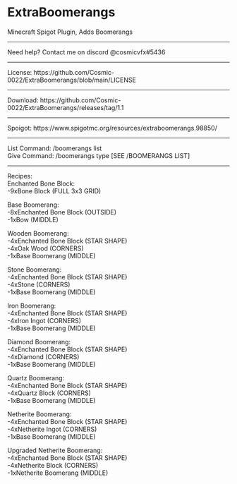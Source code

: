 # ExtraBoomerangs
 Minecraft Spigot Plugin, Adds Boomerangs 
 <hr>
 Need help? Contact me on discord @cosmicvfx#5436
 <hr>
 License: https://github.com/Cosmic-0022/ExtraBoomerangs/blob/main/LICENSE
 <hr>
Download: https://github.com/Cosmic-0022/ExtraBoomerangs/releases/tag/1.1
<hr>
Spoigot: https://www.spigotmc.org/resources/extraboomerangs.98850/
<hr>
List Command: /boomerangs list<br/>
Give Command: /boomerangs type [<!>SEE /BOOMERANGS LIST<!>]<br/>
<hr>
Recipes: <br/>
Enchanted Bone Block: <br/>
-9xBone Block (FULL 3x3 GRID) <br/>

Base Boomerang: <br/>
-8xEnchanted Bone Block (OUTSIDE) <br/>
-1xBow (MIDDLE) <br/>

Wooden Boomerang: <br/>
-4xEnchanted Bone Block (STAR SHAPE) <br/> 
-4xOak Wood (CORNERS) <br/>
-1xBase Boomerang (MIDDLE) <br/>

Stone Boomerang: <br/> 
-4xEnchanted Bone Block (STAR SHAPE) <br/> 
-4xStone (CORNERS) <br/> 
-1xBase Boomerang (MIDDLE) <br/>

Iron Boomerang: <br/> 
-4xEnchanted Bone Block (STAR SHAPE) <br/>
-4xIron Ingot (CORNERS) <br/>
-1xBase Boomerang (MIDDLE) <br/>

Diamond Boomerang: <br/>
-4xEnchanted Bone Block (STAR SHAPE) <br/>
-4xDiamond (CORNERS) <br/>
-1xBase Boomerang (MIDDLE) <br/>

Quartz Boomerang: <br/>
-4xEnchanted Bone Block (STAR SHAPE) <br/>
-4xQuartz Block (CORNERS) <br/>
-1xBase Boomerang (MIDDLE) <br/>

Netherite Boomerang: <br/>
-4xEnchanted Bone Block (STAR SHAPE) <br/>
-4xNetherite Ingot (CORNERS) <br/>
-1xBase Boomerang (MIDDLE) <br/>

Upgraded Netherite Boomerang: <br/>
-4xEnchanted Bone Block (STAR SHAPE) <br/>
-4xNetherite Block (CORNERS) <br/>
-1xNetherite Boomerang (MIDDLE) <br/>


